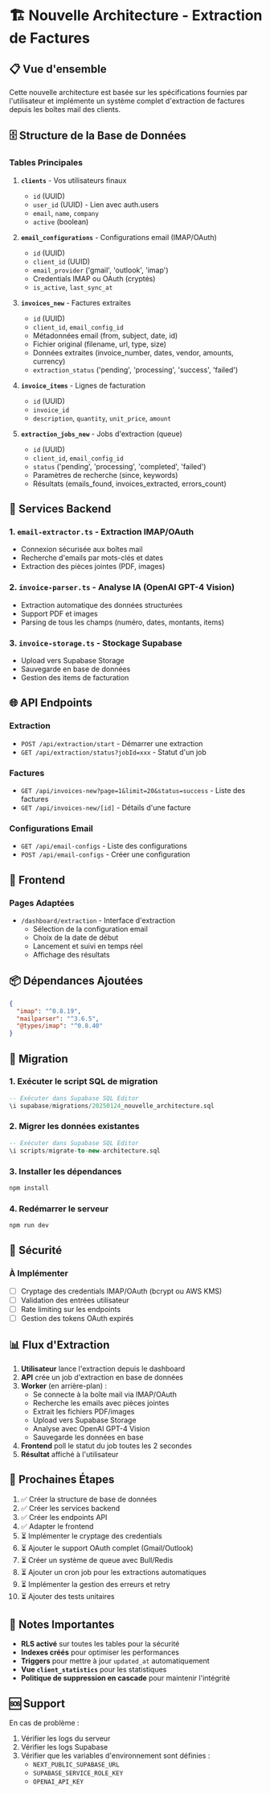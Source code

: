 # 🏗️ Nouvelle Architecture - Extraction de Factures

## 📋 Vue d'ensemble

Cette nouvelle architecture est basée sur les spécifications fournies par l'utilisateur et implémente un système complet d'extraction de factures depuis les boîtes mail des clients.

## 🗄️ Structure de la Base de Données

### Tables Principales

1. **`clients`** - Vos utilisateurs finaux
   - `id` (UUID)
   - `user_id` (UUID) - Lien avec auth.users
   - `email`, `name`, `company`
   - `active` (boolean)

2. **`email_configurations`** - Configurations email (IMAP/OAuth)
   - `id` (UUID)
   - `client_id` (UUID)
   - `email_provider` ('gmail', 'outlook', 'imap')
   - Credentials IMAP ou OAuth (cryptés)
   - `is_active`, `last_sync_at`

3. **`invoices_new`** - Factures extraites
   - `id` (UUID)
   - `client_id`, `email_config_id`
   - Métadonnées email (from, subject, date, id)
   - Fichier original (filename, url, type, size)
   - Données extraites (invoice_number, dates, vendor, amounts, currency)
   - `extraction_status` ('pending', 'processing', 'success', 'failed')

4. **`invoice_items`** - Lignes de facturation
   - `id` (UUID)
   - `invoice_id`
   - `description`, `quantity`, `unit_price`, `amount`

5. **`extraction_jobs_new`** - Jobs d'extraction (queue)
   - `id` (UUID)
   - `client_id`, `email_config_id`
   - `status` ('pending', 'processing', 'completed', 'failed')
   - Paramètres de recherche (since, keywords)
   - Résultats (emails_found, invoices_extracted, errors_count)

## 🔧 Services Backend

### 1. `email-extractor.ts` - Extraction IMAP/OAuth
- Connexion sécurisée aux boîtes mail
- Recherche d'emails par mots-clés et dates
- Extraction des pièces jointes (PDF, images)

### 2. `invoice-parser.ts` - Analyse IA (OpenAI GPT-4 Vision)
- Extraction automatique des données structurées
- Support PDF et images
- Parsing de tous les champs (numéro, dates, montants, items)

### 3. `invoice-storage.ts` - Stockage Supabase
- Upload vers Supabase Storage
- Sauvegarde en base de données
- Gestion des items de facturation

## 🌐 API Endpoints

### Extraction
- `POST /api/extraction/start` - Démarrer une extraction
- `GET /api/extraction/status?jobId=xxx` - Statut d'un job

### Factures
- `GET /api/invoices-new?page=1&limit=20&status=success` - Liste des factures
- `GET /api/invoices-new/[id]` - Détails d'une facture

### Configurations Email
- `GET /api/email-configs` - Liste des configurations
- `POST /api/email-configs` - Créer une configuration

## 🎨 Frontend

### Pages Adaptées
- `/dashboard/extraction` - Interface d'extraction
  - Sélection de la configuration email
  - Choix de la date de début
  - Lancement et suivi en temps réel
  - Affichage des résultats

## 📦 Dépendances Ajoutées

```json
{
  "imap": "^0.8.19",
  "mailparser": "^3.6.5",
  "@types/imap": "^0.8.40"
}
```

## 🚀 Migration

### 1. Exécuter le script SQL de migration
```sql
-- Exécuter dans Supabase SQL Editor
\i supabase/migrations/20250124_nouvelle_architecture.sql
```

### 2. Migrer les données existantes
```sql
-- Exécuter dans Supabase SQL Editor
\i scripts/migrate-to-new-architecture.sql
```

### 3. Installer les dépendances
```bash
npm install
```

### 4. Redémarrer le serveur
```bash
npm run dev
```

## 🔐 Sécurité

### À Implémenter
- [ ] Cryptage des credentials IMAP/OAuth (bcrypt ou AWS KMS)
- [ ] Validation des entrées utilisateur
- [ ] Rate limiting sur les endpoints
- [ ] Gestion des tokens OAuth expirés

## 📊 Flux d'Extraction

1. **Utilisateur** lance l'extraction depuis le dashboard
2. **API** crée un job d'extraction en base de données
3. **Worker** (en arrière-plan) :
   - Se connecte à la boîte mail via IMAP/OAuth
   - Recherche les emails avec pièces jointes
   - Extrait les fichiers PDF/images
   - Upload vers Supabase Storage
   - Analyse avec OpenAI GPT-4 Vision
   - Sauvegarde les données en base
4. **Frontend** poll le statut du job toutes les 2 secondes
5. **Résultat** affiché à l'utilisateur

## 🎯 Prochaines Étapes

1. ✅ Créer la structure de base de données
2. ✅ Créer les services backend
3. ✅ Créer les endpoints API
4. ✅ Adapter le frontend
5. ⏳ Implémenter le cryptage des credentials
6. ⏳ Ajouter le support OAuth complet (Gmail/Outlook)
7. ⏳ Créer un système de queue avec Bull/Redis
8. ⏳ Ajouter un cron job pour les extractions automatiques
9. ⏳ Implémenter la gestion des erreurs et retry
10. ⏳ Ajouter des tests unitaires

## 📝 Notes Importantes

- **RLS activé** sur toutes les tables pour la sécurité
- **Indexes créés** pour optimiser les performances
- **Triggers** pour mettre à jour `updated_at` automatiquement
- **Vue `client_statistics`** pour les statistiques
- **Politique de suppression en cascade** pour maintenir l'intégrité

## 🆘 Support

En cas de problème :
1. Vérifier les logs du serveur
2. Vérifier les logs Supabase
3. Vérifier que les variables d'environnement sont définies :
   - `NEXT_PUBLIC_SUPABASE_URL`
   - `SUPABASE_SERVICE_ROLE_KEY`
   - `OPENAI_API_KEY`



